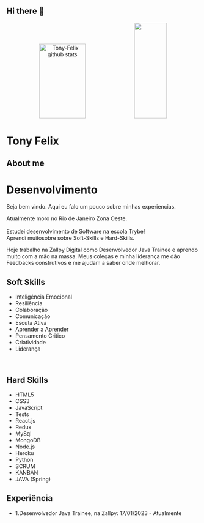 ## Hi there 👋

<!--
**Tony-Felix/Tony-Felix** is a ✨ _special_ ✨ repository because its `README.md` (this file) appears on your GitHub profile.

Here are some ideas to get you started:

- 🔭 I’m currently working on ...
- 🌱 I’m currently learning ...
- 👯 I’m looking to collaborate on ...
- 🤔 I’m looking for help with ...
- 💬 Ask me about ...
- 📫 How to reach me: ...
- 😄 Pronouns: ...
- ⚡ Fun fact: ...
-->
<div align="center">
  <img width="49%" height="195px" src="https://github-readme-stats.vercel.app/api?username=Tony-Felix&show_icons=true&count_private=true&hide_border=true&title_color=00bfbf&icon_color=00bfbf&text_color=c9d1d9&bg_color=0d1117" alt="Tony-Felix github stats" /> 
  <img width="41%" height="250px" src="https://github-readme-stats.vercel.app/api/top-langs/?username=Tony-Felix&layout=compact&hide_border=true&title_color=00bfbf&text_color=00bfbf&bg_color=0d1117"/>
</div>


# Tony Felix
## About me

<h1>Desenvolvimento</h1>
<p align="left"> Seja bem vindo. Aqui eu falo um pouco sobre minhas experiencias. <br>
  
  Atualmente moro no Rio de Janeiro Zona Oeste.<br>
  <br>
  Estudei desenvolvimento de Software na escola Trybe!<br>
  Aprendi muitosobre sobre Soft-Skills e Hard-Skills.

  Hoje trabalho na Zallpy Digital como Desenvolvedor Java Trainee e aprendo muito com a mão na massa. Meus colegas e minha    liderança me dão Feedbacks construtivos e me ajudam a saber onde melhorar.

<p>

<h2>Soft Skills</h2>

  <ul>
    <li>Inteligência Emocional</li>
    <li>Resiliência</li>
    <li>Colaboração</li>
    <li>Comunicação</li>
    <li>Escuta Ativa</li>
    <li>Aprender a Aprender</li>
    <li>Pensamento Critico</li>
    <li>Criatividade</li>
    <li>Liderança</li>
  </ul>

<br>

<h2>Hard Skills</h2>

  <p>
    <ul>
      <li>HTML5</li>
      <li>CSS3</li>
      <li>JavaScript</li>
      <li>Tests</li>
      <li>React.js</li>
      <li>Redux</li>
      <li>MySql</li>
      <li>MongoDB</li>
      <li>Node.js</li>
      <li>Heroku</li>
      <li>Python</li>
      <li>SCRUM</li>
      <li>KANBAN</li>
      <li>JAVA (Spring)</li>
    </ul>
  </p>
</p>

</p>
<h2>Experiência</h2>
<ul>
        <li><p>1.Desenvolvedor Java Trainee, na Zallpy: 17/01/2023 - Atualmente</p></li>
</ul>
